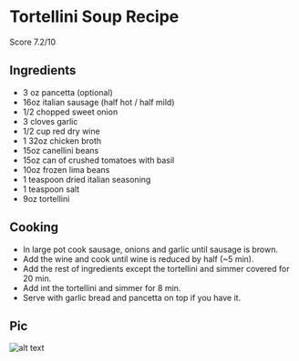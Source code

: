 # Tortellini Soup Recipe

Score 7.2/10

## Ingredients
- 3 oz pancetta (optional)
- 16oz italian sausage (half hot / half mild)
- 1/2 chopped sweet onion
- 3 cloves garlic
- 1/2 cup red dry wine
- 1 32oz chicken broth
- 15oz canellini beans
- 15oz can of crushed tomatoes with basil
- 10oz frozen lima beans
- 1 teaspoon dried italian seasoning
- 1 teaspoon salt
- 9oz tortellini

## Cooking
- In large pot cook sausage, onions and garlic until sausage is brown.
- Add the wine and cook until wine is reduced by half (~5 min).
- Add the rest of ingredients except the tortellini and simmer covered for 20 min.
- Add int the tortellini and simmer for 8 min.
- Serve with garlic bread and pancetta on top if you have it.

## Pic
![alt text](https://github.com/tyleratracey/recipes/blob/master/tortellini_soup.jpg?raw=true)
